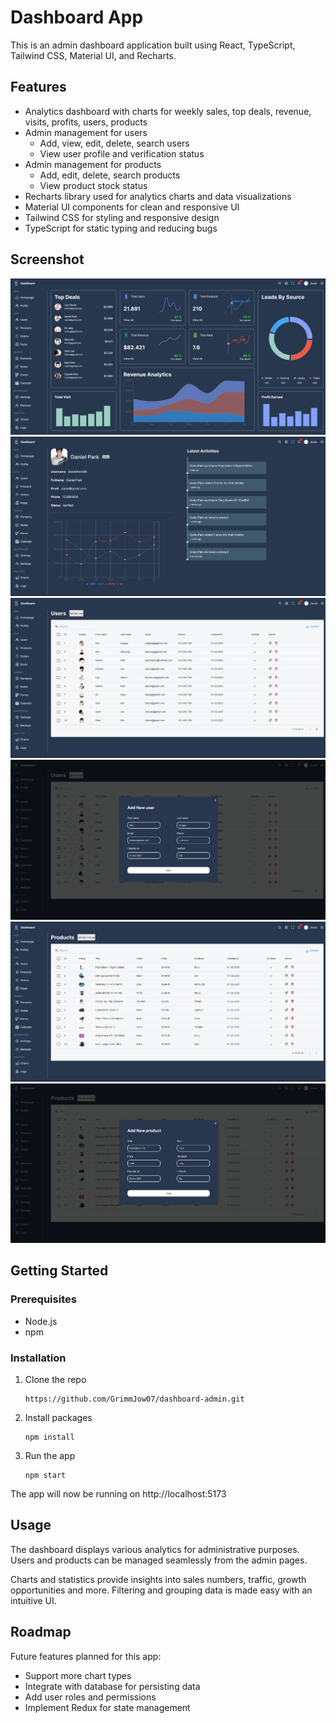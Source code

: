 # Dashboard App

This is an admin dashboard application built using React, TypeScript, Tailwind CSS, Material UI, and Recharts.

## Features

- Analytics dashboard with charts for weekly sales, top deals, revenue, visits, profits, users, products
- Admin management for users
  - Add, view, edit, delete, search users
  - View user profile and verification status
- Admin management for products
  - Add, edit, delete, search products
  - View product stock status
- Recharts library used for analytics charts and data visualizations
- Material UI components for clean and responsive UI
- Tailwind CSS for styling and responsive design
- TypeScript for static typing and reducing bugs

## Screenshot

![Homepage](/img/HomePage.png)
![Details User](/img/DetailsUser.png)
![Page Users](/img/pageUsers.png)
![Add User](/img/addUser.png)
![Page Products](/img/pageProducts.png)
![Add Products](/img/addProduct.png)

## Getting Started

### Prerequisites

- Node.js
- npm

### Installation

1. Clone the repo

   ```
   https://github.com/GrimmJow07/dashboard-admin.git
   ```

2. Install packages
   ```
   npm install
   ```
3. Run the app
   ```
   npm start
   ```

The app will now be running on http://localhost:5173

## Usage

The dashboard displays various analytics for administrative purposes. Users and products can be managed seamlessly from the admin pages.

Charts and statistics provide insights into sales numbers, traffic, growth opportunities and more. Filtering and grouping data is made easy with an intuitive UI.

## Roadmap

Future features planned for this app:

- Support more chart types
- Integrate with database for persisting data
- Add user roles and permissions
- Implement Redux for state management
